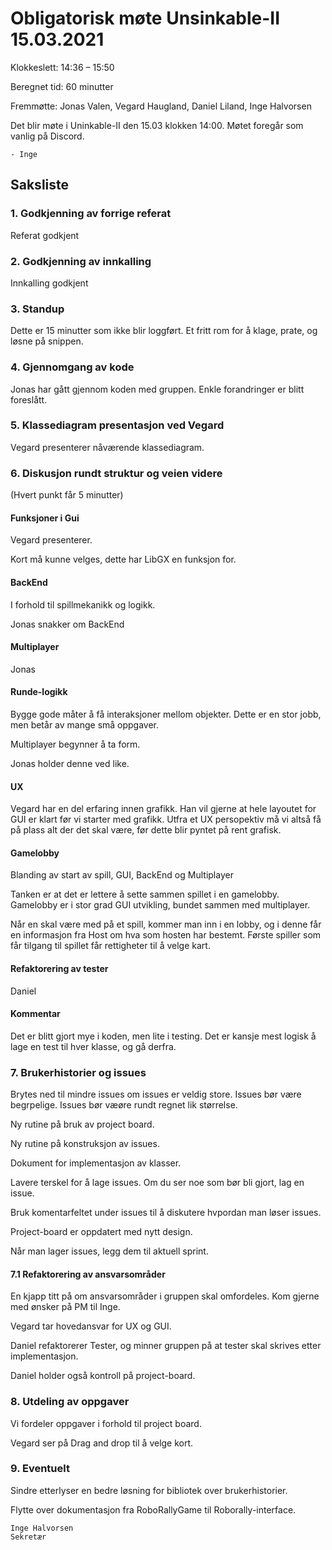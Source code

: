 # Obligatorisk møte Unsinkable-II 15.03.2021

Klokkeslett: 14:36 – 15:50

Beregnet tid: 60 minutter

Fremmøtte: Jonas Valen, Vegard Haugland, Daniel Liland, Inge Halvorsen

Det blir møte i Uninkable-II den 15.03 klokken 14:00. Møtet foregår som vanlig på Discord.

    - Inge

## Saksliste

### 1. Godkjenning av forrige referat
Referat godkjent

### 2. Godkjenning av innkalling
Innkalling godkjent

### 3. Standup
Dette er 15 minutter som ikke blir loggført. Et fritt rom for å klage, prate, og løsne på snippen.

### 4. Gjennomgang av kode
Jonas har gått gjennom koden med gruppen. Enkle forandringer er blitt foreslått.

### 5. Klassediagram presentasjon ved Vegard
Vegard presenterer nåværende klassediagram.

### 6. Diskusjon rundt struktur og veien videre
(Hvert punkt får 5 minutter)

#### Funksjoner i Gui
Vegard presenterer.

Kort må kunne velges, dette har LibGX en funksjon for.

#### BackEnd
I forhold til spillmekanikk og logikk.

Jonas snakker om BackEnd

#### Multiplayer
Jonas

#### Runde-logikk
Bygge gode måter å få interaksjoner mellom objekter. Dette er en stor jobb, men betår av mange små oppgaver. 

Multiplayer begynner å ta form.

Jonas holder denne ved like.

#### UX
Vegard har en del erfaring innen grafikk. Han vil gjerne at hele layoutet for GUI er klart før vi starter med grafikk. Utfra et UX persopektiv må vi altså få på plass alt der det skal være, før dette blir pyntet på rent grafisk.

#### Gamelobby
Blanding av start av spill, GUI, BackEnd og Multiplayer

Tanken er at det er lettere å sette sammen spillet i en gamelobby. Gamelobby er i stor grad GUI utvikling, bundet sammen med multiplayer.

Når en skal være med på et spill, kommer man inn i en lobby, og i denne får en informasjon fra Host om hva som hosten har bestemt. Første spiller som får tilgang til spillet får rettigheter til å velge kart.

#### Refaktorering av tester
Daniel

#### Kommentar
Det er blitt gjort mye i koden, men lite i testing. Det er kansje mest logisk å lage en test til hver klasse, og gå derfra.

### 7. Brukerhistorier og issues
Brytes ned til mindre issues om issues er veldig store. Issues bør være begrpelige. Issues bør væøre rundt regnet lik størrelse.

Ny rutine på bruk av project board.

Ny rutine på konstruksjon av issues.

Dokument for implementasjon av klasser.

Lavere terskel for å lage issues. Om du ser noe som bør bli gjort, lag en issue. 

Bruk komentarfeltet under issues til å diskutere hvpordan man løser issues.

Project-board er oppdatert med nytt design.

Når man lager issues, legg dem til aktuell sprint.

#### 7.1 Refaktorering av ansvarsområder
En kjapp titt på om ansvarsområder i gruppen skal omfordeles. Kom gjerne med ønsker på PM til Inge.

Vegard tar hovedansvar for UX og GUI.

Daniel refaktorerer Tester, og minner gruppen på at tester skal skrives etter implementasjon.

Daniel holder også kontroll på project-board.

### 8. Utdeling av oppgaver
Vi fordeler oppgaver i forhold til project board.

Vegard ser på Drag and drop til å velge kort.

### 9. Eventuelt
Sindre etterlyser en bedre løsning for bibliotek over brukerhistorier. 

Flytte over dokumentasjon fra RoboRallyGame til Roborally-interface.

    Inge Halvorsen
    Sekretær